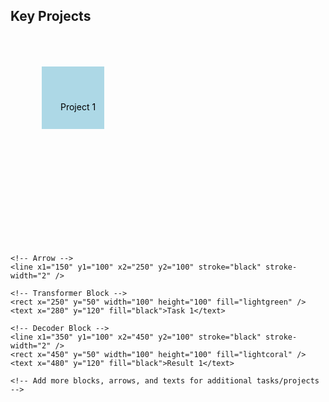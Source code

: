 <section id="projects" class="llm-diagram">
  <h2>Key Projects</h2>
  <svg width="600" height="400" xmlns="http://www.w3.org/2000/svg">
    <!-- Encoder Block -->
    <rect x="50" y="50" width="100" height="100" fill="lightblue" />
    <text x="80" y="120" fill="black">Project 1</text>

    <!-- Arrow -->
    <line x1="150" y1="100" x2="250" y2="100" stroke="black" stroke-width="2" />

    <!-- Transformer Block -->
    <rect x="250" y="50" width="100" height="100" fill="lightgreen" />
    <text x="280" y="120" fill="black">Task 1</text>

    <!-- Decoder Block -->
    <line x1="350" y1="100" x2="450" y2="100" stroke="black" stroke-width="2" />
    <rect x="450" y="50" width="100" height="100" fill="lightcoral" />
    <text x="480" y="120" fill="black">Result 1</text>
    
    <!-- Add more blocks, arrows, and texts for additional tasks/projects -->
  </svg>
</section>
